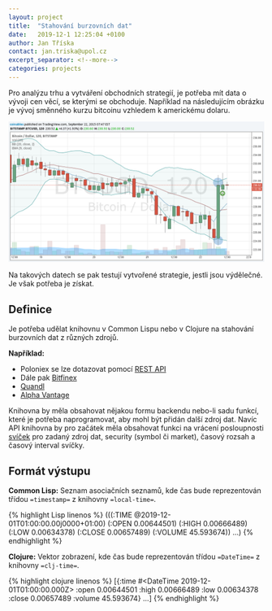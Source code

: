 ```yaml
---
layout: project
title:  "Stahování burzovních dat"
date:   2019-12-1 12:25:04 +0100
author: Jan Tříska
contact: jan.triska@upol.cz
excerpt_separator: <!--more-->
categories: projects
---
```


Pro analýzu trhu a vytváření obchodních strategií, je potřeba mít
  data o vývoji cen věcí, se kterými se obchoduje. Například na
  následujícím obrázku je vývoj směnného kurzu bitcoinu vzhledem k
  americkému dolaru.

<!--more-->

![Vývoj směnného kurzu bitcoinu vzhledem k americkému dolaru.](/assets/img/projects/btcusd-candles.png)

Na takových datech se pak testují vytvořené strategie, jestli jsou
  výdělečné. Je však potřeba je získat.

## Definice
Je potřeba udělat knihovnu v Common Lispu nebo v Clojure na
  stahování burzovních dat z různých zdrojů.

**Například:**
* Poloniex se lze dotazovat pomocí [REST API](https://docs.poloniex.com/#introduction)
* Dále pak [Bitfinex](https://docs.bitfinex.com/docs/rest-public)
* [Quandl](https://docs.quandl.com/docs/in-depth-usage)
* [Alpha Vantage](https://www.alphavantage.co/documentation/)

Knihovna by měla obsahovat nějakou formu backendu nebo-li sadu
  funkcí, které je potřeba naprogramovat, aby mohl být přidán další
  zdroj dat. Navíc API knihovna by pro začátek měla obsahovat funkci
  na vrácení posloupnosti [svíček](https://www.investopedia.com/trading/candlestick-charting-what-is-it/) pro zadaný zdroj dat, security (symbol
  či market), časový rozsah a časový interval svíčky.

## Formát výstupu

**Common Lisp:** Seznam asociačních seznamů, kde čas bude
    reprezentován třídou `=timestamp=` z knihovny `=local-time=`.

{% highlight Lisp linenos %}
(((:TIME @2019-12-01T01:00:00.00j0000+01:00)
        (:OPEN 0.00644501)
	(:HIGH 0.00666489)
	(:LOW 0.00634378)
	(:CLOSE 0.00657489)
	(:VOLUME 45.593674))
       ...)
{% endhighlight %}

**Clojure:** Vektor zobrazení, kde čas bude reprezentován třídou
    `=DateTime=` z knihovny `=clj-time=`.

{% highlight clojure linenos %}
[{:time #<DateTime 2019-12-01T01:00:00.000Z>
        :open 0.00644501
	:high 0.00666489
	:low 0.00634378
	:close 0.00657489
	:volume 45.593674}
       ...]
{% endhighlight %}



